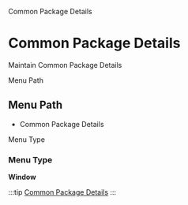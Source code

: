 
Common Package Details
# Common Package Details


Maintain Common Package Details

Menu Path
## Menu Path



- Common Package Details

Menu Type
### Menu Type

**Window**


:::tip
[Common Package Details](functional-guide/window/window-common-package-details.md)
:::